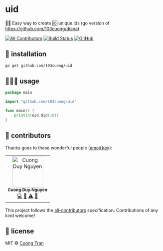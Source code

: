 # uid

👸🏻 Easy way to create 🆔 unique ids (go version of https://github.com/103cuong/diana)

[![All Contributors](https://img.shields.io/badge/all_contributors-1-orange.svg)](#contributors)
[![Build Status](https://travis-ci.com/103cuong/uid.svg?branch=master)](https://travis-ci.com/103cuong/uid)
[![GitHub](https://img.shields.io/github/license/103cuong/uid.svg)](https://github.com/103cuong/uid/blob/master/LICENSE)

## 🧰 installation

```sh
go get github.com/103cuong/uid
```

## 👨🏼‍💻 usage

```go
package main

import "github.com/103cuong/uid"

func main() {
    println(uid.Uid(16))
}
```

## 🤝 contributors

Thanks goes to these wonderful people ([emoji key](https://allcontributors.org/docs/en/emoji-key)):

<!-- ALL-CONTRIBUTORS-LIST:START - Do not remove or modify this section -->
<!-- prettier-ignore -->
<table><tr><td align="center"><a href="http://103cuong.me"><img src="https://avatars0.githubusercontent.com/u/34389409?v=4" width="100px;" alt="Cuong Duy Nguyen"/><br /><sub><b>Cuong Duy Nguyen</b></sub></a><br /><a href="https://github.com/103cuong/diana/commits?author=103cuong" title="Code">💻</a> <a href="https://github.com/103cuong/diana/commits?author=103cuong" title="Documentation">📖</a> <a href="https://github.com/103cuong/diana/commits?author=103cuong" title="Tests">⚠️</a> <a href="#review-103cuong" title="Reviewed Pull Requests">👀</a></td></tr></table>

<!-- ALL-CONTRIBUTORS-LIST:END -->

This project follows the [all-contributors](https://github.com/all-contributors/all-contributors) specification. Contributions of any kind welcome!

## 📜 license

MIT © [Cuong Tran](https://github.com/103cuong)
